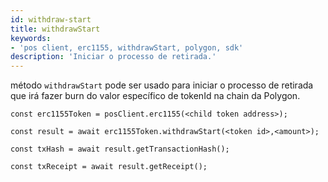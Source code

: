 ```yaml
---
id: withdraw-start
title: withdrawStart
keywords:
- 'pos client, erc1155, withdrawStart, polygon, sdk'
description: 'Iniciar o processo de retirada.'
---
```


método `withdrawStart` pode ser usado para iniciar o processo de retirada que irá fazer burn do valor específico de tokenId na chain da Polygon.

```
const erc1155Token = posClient.erc1155(<child token address>);

const result = await erc1155Token.withdrawStart(<token id>,<amount>);

const txHash = await result.getTransactionHash();

const txReceipt = await result.getReceipt();

```
